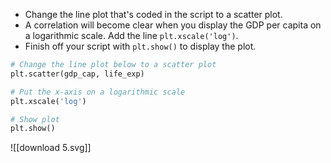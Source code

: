 - Change the line plot that's coded in the script to a scatter plot.
- A correlation will become clear when you display the GDP per capita on a logarithmic scale. Add the line `plt.xscale('log')`.
- Finish off your script with `plt.show()` to display the plot.
```Python
# Change the line plot below to a scatter plot
plt.scatter(gdp_cap, life_exp)

# Put the x-axis on a logarithmic scale
plt.xscale('log')

# Show plot
plt.show()
```
![[download 5.svg]]
